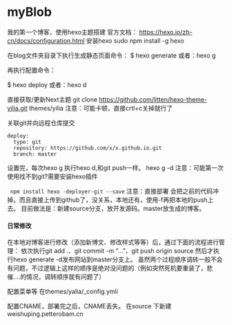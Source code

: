 # myBlob
我的第一个博客，使用hexo主题搭建
官方文档： https://hexo.io/zh-cn/docs/configuration.html
安装hexo
sudo npm install -g hexo

在blog文件夹目录下执行生成静态页面命令：
$ hexo generate        或者：hexo g


再执行配置命令：

$ hexo deploy            或者：hexo d

直接获取/更新Next主题
git clone https://github.com/litten/hexo-theme-yilia.git themes/yilia
注意：可能卡顿，直接crtl+c关掉就行了

关联git并向远程仓库提交
```
deploy:
  type: git
  repository: https://github.com/x/x.github.io.git
  branch: master
```
设置完，每次hexo g 执行hexo d,和git push一样。 hexo g -d
注意：可能第一次使用找不到git?需要安装hexo插件

``` npm install hexo -deployer-git --save```
注意：直接部署 会把之前的代码冲掉。而且直接上传到github了，没关系，本地还有，使用-f再把本地的push上去。
目前做法是：新建source分支，放开发源码。master放生成的博客。
#### 日常修改
在本地对博客进行修改（添加新博文、修改样式等等）后，通过下面的流程进行管理：
依次执行git add .、git commit -m “…”、git push origin source
然后才执行hexo generate -d发布网站到master分支上。
虽然两个过程顺序调转一般不会有问题，不过逻辑上这样的顺序是绝对没问题的（例如突然死机要重装了，悲催….的情况，调转顺序就有问题了）


配置菜单等
在themes/yalia/_config.ymli

配置CNAME，部署完之后，CNAME丢失。
在source 下新建 weishuping.petterobam.cn



